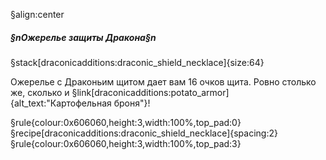 §align:center
##### §nОжерелье защиты Дракона§n

§stack[draconicadditions:draconic_shield_necklace]{size:64}

Ожерелье с Драконьим щитом дает вам 16 очков щита.
Ровно столько же, сколько и §link[draconicadditions:potato_armor]{alt_text:"Картофельная броня"}!

§rule{colour:0x606060,height:3,width:100%,top_pad:0}
§recipe[draconicadditions:draconic_shield_necklace]{spacing:2}
§rule{colour:0x606060,height:3,width:100%,top_pad:3}